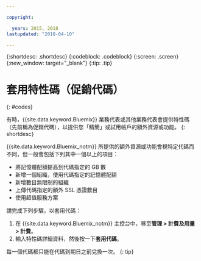 ```yaml
---

copyright:

  years: 2015, 2018
lastupdated: "2018-04-10"

---
```


{:shortdesc: .shortdesc}
{:codeblock: .codeblock}
{:screen: .screen}
{:new_window: target="_blank"}
{:tip: .tip}

# 套用特性碼（促銷代碼）
{: #codes}

有時，{{site.data.keyword.Bluemix}} 業務代表或其他業務代表會提供特性碼（先前稱為促銷代碼），以提供您「精簡」或試用帳戶的額外資源或功能。
{: shortdesc}

{{site.data.keyword.Bluemix_notm}} 所提供的額外資源或功能會視特定代碼而不同，但一般會包括下列其中一個以上的項目：

  * 將記憶體配額提高到代碼指定的 GB 數
  * 新增一個組織，使用代碼指定的記憶體配額
  * 新增數目無限制的組織
  * 上傳代碼指定的額外 SSL 憑證數目
  * 使用超值服務方案

請完成下列步驟，以套用代碼：

1. 在 {{site.data.keyword.Bluemix_notm}} 主控台中，移至**管理 > 計費及用量 > 計費**。
2. 輸入特性碼詳細資料，然後按一下**套用代碼**。

每一個代碼都只能在代碼到期日之前兌換一次。
{: tip}
